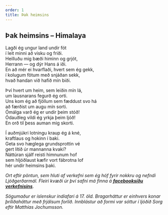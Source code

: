 ```yaml
---
order: 1
title: Þak heimsins
---
```


## Þak heimsins – Himalaya

Lagði ég ungur land undir fót  
í leit minni að visku og friði.  
Heilluðu mig bæði himinn og grjót,  
Herrann ― og dýr Hans á iði.  
En að mér ei hvarflaði, hvert sem ég gekk,  
í kolugum fötum með snjáðan sekk,  
hvað handan við hafið mín biði.

Því hvert um heim, sem leiðin mín lá,  
um lausnarans fegurð ég orti.  
Uns kom ég að fjöllum sem fæddust svo há  
að færðist um augu mín sorti.  
Ómálga varð ég er undir þeim stóð!  
Ódauðleg vildi ég yrkja þeim ljóð!  
En orð til þess auman mig skorti.

Í auðmjúkri lotningu kraup ég á kné,  
kraftlaus og hokinn í baki.  
Geta svo hæglega grundsprottin vé  
gert lítið úr mannanna kvaki?  
Náttúran sjálf reisti himnunum hof  
sem hljóðlaust kæfir vort fábrotna lof  
hér undir heimsins þaki.

*Ort eftir pöntun, sem hluti af verkefni sem ég hóf fyrir nokkru og nefndi Ljóðgerðarmál. Fleiri kvæði úr því safni má finna á* ***[facebooksíðu verkefnisins](https://www.facebook.com/ljodgerdarmal)***.

*Sögumaður er íslenskur indíafari á 17. öld. Bragarháttur er einhvers konar þríliðaháttur með frjálsum forlið. Innblástur að formi var sóttur í ljóðið Sorg eftir Matthías Jochumsson.*
